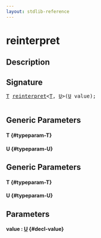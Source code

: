```yaml
---
layout: stdlib-reference
---
```


# reinterpret

## Description





## Signature 

<pre>
<a href="/stdlib-reference/global-decls/reinterpret#typeparam-T" class="code_type">T</a> <a href="/stdlib-reference/global-decls/reinterpret">reinterpret</a>&lt;<a href="/stdlib-reference/global-decls/reinterpret#typeparam-T" class="code_type">T</a>, <a href="/stdlib-reference/global-decls/reinterpret#typeparam-U" class="code_type">U</a>&gt;(<a href="/stdlib-reference/global-decls/reinterpret#typeparam-U" class="code_type">U</a> <span class='code_param'>value</span>);

</pre>

## Generic Parameters

#### T {#typeparam-T}
#### U {#typeparam-U}

## Generic Parameters

#### T {#typeparam-T}
#### U {#typeparam-U}

## Parameters

#### value  : [U](/stdlib-reference/global-decls/reinterpret#typeparam-U) {#decl-value}

